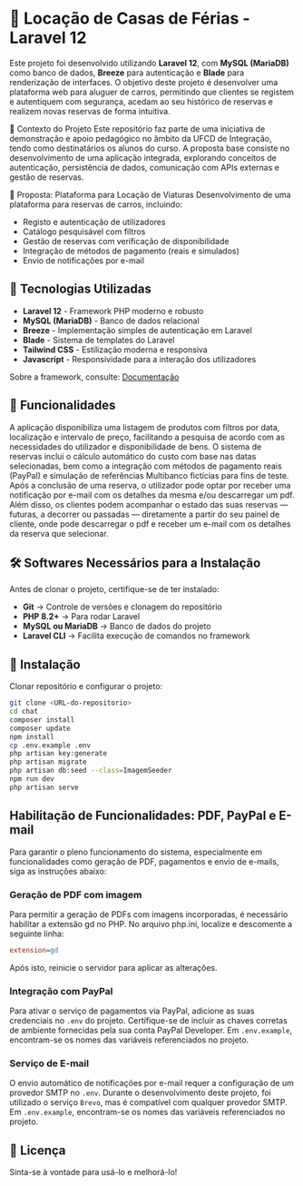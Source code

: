 # 💬 Locação de Casas de Férias - Laravel 12
Este projeto foi desenvolvido utilizando **Laravel 12**, com **MySQL (MariaDB)** como banco de dados, **Breeze** para autenticação e **Blade** para renderização de interfaces. 
O objetivo deste projeto é desenvolver uma plataforma web para aluguer de carros, permitindo que clientes se registem e autentiquem com segurança, acedam ao seu histórico de reservas e realizem novas reservas de forma intuitiva. 

📌 Contexto do Projeto
Este repositório faz parte de uma iniciativa de demonstração e apoio pedagógico no âmbito da UFCD de Integração, tendo como destinatários os alunos do curso. A proposta base consiste no desenvolvimento de uma aplicação integrada, explorando conceitos de autenticação, persistência de dados, comunicação com APIs externas e gestão de reservas.

🎯 Proposta: Plataforma para Locação de Viaturas
Desenvolvimento de uma plataforma para reservas de carros, incluindo:
- Registo e autenticação de utilizadores
- Catálogo pesquisável com filtros
- Gestão de reservas com verificação de disponibilidade
- Integração de métodos de pagamento (reais e simulados)
- Envio de notificações por e-mail

## 🚀 Tecnologias Utilizadas
- **Laravel 12** - Framework PHP moderno e robusto
- **MySQL (MariaDB)** - Banco de dados relacional
- **Breeze** - Implementação simples de autenticação em Laravel
- **Blade** - Sistema de templates do Laravel
- **Tailwind CSS** - Estilização moderna e responsiva
- **Javascript** - Responsividade para a interação dos utilizadores

Sobre a framework, consulte: [Documentação](https://laravel.com/docs/)

## 🎯 Funcionalidades
A aplicação disponibiliza uma listagem de produtos com filtros por data, localização e intervalo de preço, facilitando a pesquisa de acordo com as necessidades do utilizador e disponibilidade de bens. O sistema de reservas inclui o cálculo automático do custo com base nas datas selecionadas, bem como a integração com métodos de pagamento reais (PayPal) e simulação de referências Multibanco fictícias para fins de teste. Após a conclusão de uma reserva, o utilizador pode optar por receber uma notificação por e-mail com os detalhes da mesma e/ou descarregar um pdf. Além disso, os clientes podem acompanhar o estado das suas reservas — futuras, a decorrer ou passadas — diretamente a partir do seu painel de cliente, onde pode descarregar o pdf e receber um e-mail com os detalhes da reserva que selecionar.

## 🛠 Softwares Necessários para a Instalação
Antes de clonar o projeto, certifique-se de ter instalado:
- **Git** → Controle de versões e clonagem do repositório  
- **PHP 8.2+** → Para rodar Laravel  
- **MySQL ou MariaDB** → Banco de dados do projeto  
- **Laravel CLI** → Facilita execução de comandos no framework  

## 🔧 Instalação
Clonar repositório e configurar o projeto:
```bash
git clone <URL-do-repositorio>
cd chat
composer install
composer update
npm install
cp .env.example .env
php artisan key:generate
php artisan migrate
php artisan db:seed --class=ImagemSeeder
npm run dev
php artisan serve
```

## Habilitação de Funcionalidades: PDF, PayPal e E-mail
Para garantir o pleno funcionamento do sistema, especialmente em funcionalidades como geração de PDF, pagamentos e envio de e-mails, siga as instruções abaixo:

### Geração de PDF com imagem
Para permitir a geração de PDFs com imagens incorporadas, é necessário habilitar a extensão gd no PHP.
No arquivo php.ini, localize e descomente a seguinte linha:
```ini
extension=gd
```
Após isto, reinicie o servidor para aplicar as alterações.

### Integração com PayPal
Para ativar o serviço de pagamentos via PayPal, adicione as suas credenciais no `.env` do projeto.
Certifique-se de incluir as chaves corretas de ambiente fornecidas pela sua conta PayPal Developer.
Em `.env.example`, encontram-se os nomes das variáveis referenciados no projeto.

### Serviço de E-mail
O envio automático de notificações por e-mail requer a configuração de um provedor SMTP no `.env`.
Durante o desenvolvimento deste projeto, foi utilizado o serviço `Brevo`, mas é compatível com qualquer provedor SMTP.
Em `.env.example`, encontram-se os nomes das variáveis referenciados no projeto.

## 📄 Licença
Sinta-se à vontade para usá-lo e melhorá-lo!



